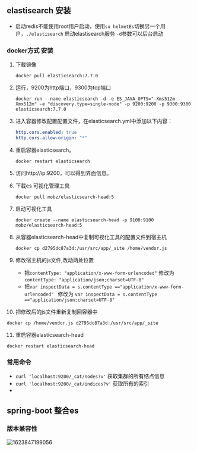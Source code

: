 ## elastisearch 安装
- 启动redis不能使用root用户启动，使用`su helmetEs`切换另一个用户，`./elastisearch` 启动elastisearch服务 `-d`参数可以后台启动

### docker方式 安装
1. 下载镜像

   ```shell
   docker pull elasticsearch:7.7.0
   ```

2. 运行，9200为http端口，9300为tcp端口

   ```shell
   docker run --name elasticsearch -d -e ES_JAVA_OPTS="-Xms512m -Xmx512m" -e "discovery.type=single-node" -p 9200:9200 -p 9300:9300 elasticsearch:7.7.0
   ```

3. 进入容器修改配置配置文件，在elasticsearch.yml中添加以下内容：

   ```yml
   http.cors.enabled: true 
   http.cors.allow-origin: "*"	
   ```

4. 重启容器elasticsearch。

   ```shell
   docker restart elasticsearch
   ```

5. 访问http://ip:9200，可以得到界面信息。

6. 下载es 可视化管理工具

   ```shell
   docker pull mobz/elasticsearch-head:5
   ```
7. 启动可视化工具

   ```shell
   docker create --name elasticsearch-head -p 9100:9100 mobz/elasticsearch-head:5
   ```

8. 从容器elasticsearch-head中复制可视化工具的配置文件到宿主机

   ```
   docker cp d2795dc87a3d:/usr/src/app/_site /home/vendor.js
   ```

9. 修改宿主机的js文件,改动两处位置

   - 把`contentType: "application/x-www-form-urlencoded"` 修改为 `contentType: "application/json;charset=UTF-8"`
   - 把`var inspectData = s.contentType =="application/x-www-form-urlencoded" ` 修改为 `var inspectData = s.contentType =="application/json;charset=UTF-8" `

10. 把修改后的js文件重新复制回容器中

   ```
   docker cp /home/vendor.js d2795dc87a3d:/usr/src/app/_site
   ```

11. 重启容器elasticsearch-head

   ```
   docker restart elasticsearch-head
   ```

   

### 常用命令

- `curl 'localhost:9200/_cat/nodes?v'` 获取集群的所有结点信息
- `curl 'localhost:9200/_cat/indices?v'` 获取所有的索引
- 

## spring-boot 整合es

### 版本兼容性

![1623847199056](C:\Users\file\MyStudyNote\img\elastisearch\1623847199056.png)

